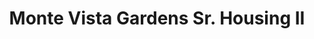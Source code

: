 ---
title: Monte Vista Gardens Sr. Housing II
phone: (408) 928-2750
website: http://www.roemcorp.com/projects/monte-vista-senior-ii/
management: FPI Management Inc.
tags: []
---